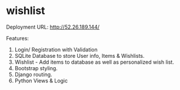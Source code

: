 # wishlist
Deployment URL: http://52.26.189.144/

Features:

1. Login/ Registration with Validation
2. SQLite Database to store User info, Items & Wishlists.
3. Wishlist - Add items to database as well as personalized wish list.
4. Bootstrap styling.
5. Django routing.
6. Python Views & Logic
